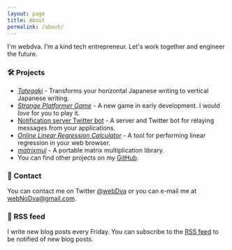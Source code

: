 ```yaml
---
layout: page
title: About
permalink: /about/
---
```


I'm webdva. I'm a kind tech entrepreneur. Let's work together and engineer the future.

### 🛠️ Projects

* [*Tategaki*](https://webdva.github.io/tategaki/) - Transforms your horizontal Japanese writing to vertical Japanese writing.
* [*Strange Platformer Game*](https://webdva.itch.io/pantsu-versus-baka) - A new game in early development. I would *love* for you to play it.
* [Notification server Twitter bot](https://github.com/webDva/Twitter-Server-Notifications-Bot) - A server and Twitter bot for relaying messages from your applications.
* [*Online Linear Regression Calculator*](https://webdva.github.io/online-linear-regression-calculator/) - A tool for performing linear regression in your web browser.
* [*matrixmul*](https://github.com/webDva/matrixmul) - A portable matrix multiplication library.
* You can find other projects on my [GitHub](https://github.com/webDva).

### 📇 Contact

You can contact me on Twitter [@webDva](https://www.twitter.com/webDva) or you can e-mail me at [webNoDva@gmail.com](mailto:webNoDva@gmail.com).

### 📡 RSS feed

I write new blog posts every Friday. You can subscribe to the [RSS feed](/feed.xml) to be notified of new blog posts.